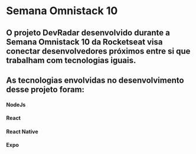 # Semana Omnistack 10
 ## O projeto DevRadar desenvolvido durante a Semana Omnistack 10 da Rocketseat visa conectar desenvolvedores próximos entre si que trabalham com tecnologias iguais.
 
## As tecnologias envolvidas no desenvolvimento desse projeto foram:
#### NodeJs
#### React
#### React Native
#### Expo
